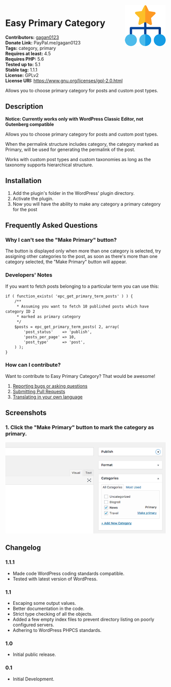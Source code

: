 <img src='https://github.com/gagan0123/easy-primary-category/raw/master/assets/icon-128x128.png' align='right' />

# Easy Primary Category #
**Contributors:** [gagan0123](https://profiles.wordpress.org/gagan0123)  
**Donate Link:** PayPal.me/gagan0123  
**Tags:** category, primary  
**Requires at least:** 4.5  
**Requires PHP:** 5.6  
**Tested up to:** 5.1  
**Stable tag:** 1.1.1  
**License:** GPLv2  
**License URI:** https://www.gnu.org/licenses/gpl-2.0.html  

Allows you to choose primary category for posts and custom post types.

## Description ##

**Notice: Currently works only with WordPress Classic Editor, not Gutenberg compatible**

Allows you to choose primary category for posts and custom post types.

When the permalink structure includes category, the category marked as Primary, will be used for generating the permalink of the post.

Works with custom post types and custom taxonomies as long as the taxonomy supports hierarchical structure. 

## Installation ##
1. Add the plugin's folder in the WordPress' plugin directory.
1. Activate the plugin.
1. Now you will have the ability to make any category a primary category for the post

## Frequently Asked Questions ##

### Why I can't see the "Make Primary" button? ###
The button is displayed only when more than one category is selected, try assigning other categories to the post, as soon as there's more than one category selected, the "Make Primary" button will appear.

### Developers' Notes ###
If you want to fetch posts belonging to a particular term you can use this:
```
if ( function_exists( 'epc_get_primary_term_posts' ) ) {
    /**
     * Assuming you want to fetch 10 published posts which have category ID 2
     * marked as primary category
     */
    $posts = epc_get_primary_term_posts( 2, array(
        'post_status'    => 'publish',
        'posts_per_page' => 10,
        'post_type'      => 'post',
    ) );
}
```

### How can I contribute? ###
Want to contribute to Easy Primary Category? That would be awesome!
1. [Reporting bugs or asking questions](https://wordpress.org/support/plugin/easy-primary-category)
2. [Submitting Pull Requests](https://github.com/gagan0123/easy-primary-category)
3. [Translating in your own language](https://translate.wordpress.org/projects/wp-plugins/easy-primary-category)

## Screenshots ##
### 1. Click the "Make Primary" button to mark the category as primary. ###
![Click the "Make Primary" button to mark the category as primary.](https://github.com/gagan0123/easy-primary-category/raw/master/assets/screenshot-1.png)


## Changelog ##

### 1.1.1 ###
* Made code WordPress coding standards compatible.
* Tested with latest version of WordPress.

### 1.1 ###
* Escaping some output values.
* Better documentation in the code.
* Strict type checking of all the objects.
* Added a few empty index files to prevent directory listing on poorly configured servers.
* Adhering to WordPress PHPCS standards.

### 1.0 ###
* Initial public release.

### 0.1 ###
* Initial Development.